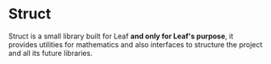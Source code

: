 # Struct

Struct is a small library built for Leaf **and only for Leaf's purpose**,
it provides utilities for mathematics and also interfaces to structure the project and all its future libraries.